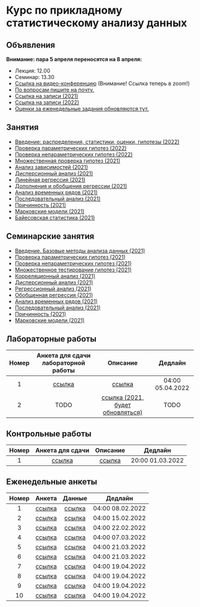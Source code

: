 # Курс по прикладному статистическому анализу данных

## Объявления
**Внимание: пара 5 апреля переносятся на 8 апреля:**
  * Лекция: 12.00
  * Семинар: 13.30 
* [Ссылка на видео-конференцию](https://us06web.zoom.us/j/86800620890?pwd=ZThTa1hDSnJnMzlWKzdiUERYQlRIZz09) (Внимание! Ссылка теперь в zoom!)
* [По вопросам пишите на почту.](mailto:psad@phystech.edu)
* [Ссылка на записи (2021)](https://youtube.com/playlist?list=PLk4h7dmY2eYEdKleN2_pwDBFwW0oX-pDl)
* [Ссылка на записи (2022)](https://www.youtube.com/playlist?list=PLk4h7dmY2eYHf9yt5K2781NGhLZXv9y_q)
* [Оценки за еженедельные задания обновляются тут.](https://docs.google.com/spreadsheets/d/1tJm_iBy_U8eKoPeL29RRAqtJYZKFFSZpEiddKprVxX0/edit?usp=sharing)



## Занятия
* [Введение: распределения, статистики, оценки, гипотезы (2022)](slides/lecture_1_intro.pdf)
* [Проверка параметрических гипотез (2022)](slides/lecture_2_ht.pdf)
* [Проверка непараметрических гипотез (2022)](slides/lecture_3_nonparam.pdf)
* [Множественная проверка гипотез (2021)](slides/lecture_4_mht.pdf)
* [Анализ зависимостей (2021)](slides/lecture_5_corr.pdf)
* [Дисперсионный анализ (2021)](slides/lecture_6_anova.pdf)
* [Линейная регрессия (2021)](slides/l_7_linreg.pdf)
* [Дополнения и обобщения регрессии (2021)](slides/l_8_otherreg.pdf)
* [Анализ временных рядов (2021)](slides/lecture_9_ts.pdf)
* [Последовательный анализ (2021)](slides/l_10_seq.pdf)
* [Причинность (2021)](slides/l_11_caus.pdf)
* [Марковские модели (2021)](slides/l_12_hmm.pdf)
* [Байесовская статистика (2021)](slides/lecture_13_bayes.pdf)

## Семинарские занятия
* [Введение. Базовые методы анализа данных (2021)](seminars/sem1/main.ipynb)
* [Проверка параметрических гипотез (2021)](seminars/sem2/main.ipynb)
* [Проверка непараметрических гипотез (2021)](seminars/sem3/main.ipynb)
* [Множественное тестирование гипотез (2021)](seminars/sem4/main.ipynb)
* [Корреляционный анализ (2021)](seminars/sem5/main.ipynb)
* [Дисперсионный анализ (2021)](seminars/sem6/main.ipynb)
* [Регрессионный анализ (2021)](seminars/sem7/main.ipynb)
* [Обобщенная регрессия (2021)](seminars/sem8/main.ipynb)
* [Анализ временных рядов (2021)](seminars/sem9/main.ipynb)
* [Последовательный анализ (2021)](seminars/sem10/main.ipynb)
* [Причинность (2021)](seminars/sem11/main.ipynb)
* [Марковские модели (2021)](seminars/sem12/main.ipynb)

## Лабораторные работы
| Номер | Анкета для сдачи лабораторной работы             | Описание                   | Дедлайн            |
| :---: | :----------------------------------------------: | :------------------------: | :----------------: |
| 1     | [ссылка](https://forms.gle/mMUtxvQ1fUzPQVgT9)    | [ссылка](labs/lab1)        | 04:00 05.04.2022   |
| 2     | TODO                                             | [ссылка (2021, будет обновляться)](labs/lab2)        | TODO   |

## Контрольные работы
| Номер | Анкета для сдачи             | Описание                   | Дедлайн            |
| :---: | :----------------------------------------------: | :------------------------: | :----------------: |
| 1     | [ссылка](https://forms.gle/KM4grDVvD4VsrJQYA)   | [ссылка](https://colab.research.google.com/github/Intelligent-Systems-Phystech/psad/blob/master/tests/test-1.ipynb)        | 20:00 01.03.2022   |

## Еженедельные анкеты
| Номер   | Анкета                                           | Данные                     | Дедлайн            |
| :-----: | :----------------------------------------------: | :------------------------: | :----------------: |
| 1       |   [ссылка](https://forms.gle/XsigMqk8PM4XuTcj8)  | [ссылка](https://github.com/Intelligent-Systems-Phystech/psad/tree/master/hometask/sem1/) | 04:00 08.02.2022 |
| 2       |   [ссылка](https://forms.gle/jpxiEANEFT9p1mo96)  | [ссылка](https://github.com/Intelligent-Systems-Phystech/psad/tree/master/hometask/sem2/) | 04:00 15.02.2022 |
| 3       |   [ссылка](https://forms.gle/c4S4Y4xDv7S982tr9)  | [ссылка](https://colab.research.google.com/github/Intelligent-Systems-Phystech/psad/blob/master/hometask/sem3.ipynb) | 04:00 22.02.2022 |
| 4       |   [ссылка](https://forms.gle/e5Ni9o9cEizWw6848)  | [ссылка](https://colab.research.google.com/github/Intelligent-Systems-Phystech/psad/blob/master/hometask/sem4.ipynb) | 04:00 07.03.2022 |
| 5       |   [ссылка](https://forms.gle/TXnpJMTgxWTQcEsb9)  | [ссылка](https://colab.research.google.com/github/Intelligent-Systems-Phystech/psad/blob/master/hometask/sem5.ipynb) | 04:00 21.03.2022 |
| 6       |   [ссылка](https://forms.gle/FgLhCx2eD6PJJ77B6)  | [ссылка](https://colab.research.google.com/github/Intelligent-Systems-Phystech/psad/blob/master/hometask/sem6.ipynb) | 04:00 21.03.2022 |
| 7       |   [ссылка](https://forms.gle/hwfscb5X2sYJQqDv6)  | [ссылка](https://colab.research.google.com/github/Intelligent-Systems-Phystech/psad/blob/master/hometask/sem7.ipynb) | 04:00 19.04.2022 |
| 8       |   [ссылка](https://forms.gle/t87kwbL1upKWuTzT8)  | [ссылка](https://colab.research.google.com/github/Intelligent-Systems-Phystech/psad/blob/master/hometask/sem8.ipynb) | 04:00 19.04.2022 |
| 9       |   [ссылка](https://forms.gle/NKSGF38ziAkA8egS8)  | [ссылка](https://colab.research.google.com/github/Intelligent-Systems-Phystech/psad/blob/master/hometask/sem9.ipynb) | 04:00 19.04.2022 |
| 10       |   [ссылка](https://forms.gle/ckJsef89S3B415bU8)  | [ссылка](https://colab.research.google.com/github/Intelligent-Systems-Phystech/psad/blob/master/hometask/sem10.ipynb) | 04:00 19.04.2022 |
